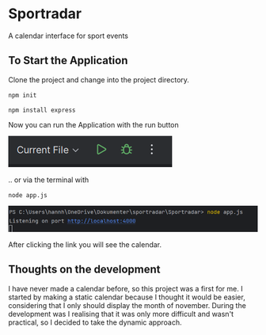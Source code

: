 # Sportradar
A calendar interface for sport events

## To Start the Application
Clone the project and change into the project directory.

```shell
npm init
```

```shell
npm install express
```

Now you can run the Application with the run button

![run_button.png](images/run_button.png)

.. or via the terminal with

```shell
node app.js 
```
![output.png](images/output.png)

After clicking the link you will see the calendar.

## Thoughts on the development 

I have never made a calendar before, so this project was a first for me. I started by making a static 
calendar because I thought it would be easier, considering that I only should display the month of november.
During the development was I realising that it was only more difficult and wasn't practical, so I decided to take the dynamic approach. 
